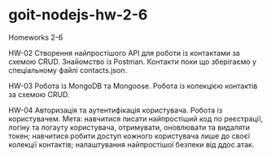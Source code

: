 # goit-nodejs-hw-2-6

Homeworks 2-6

HW-02
Створення найпростішого API для роботи із контактами за схемою CRUD. Знайомство із Postman. Контакти поки що зберігаємо у спеціальному файлі contacts.json.

HW-03
Робота із MongoDB та Mongoose. Робота із колекцією контактів за схемою CRUD.

HW-04
Авторизація та аутентифікація користувача. Робота із користувачем. Мета: навчитися писати найпростіший код по реєстрації, логіну та логауту користувача, отримувати, оновлювати та видаляти токен; навчитися робити доступ кожного користувача лише до своєї колекції контактів; налаштування найпростішої безпеки від ддос атак.
